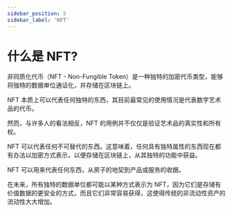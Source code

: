```yaml
---
sidebar_position: 5
sidebar_label: 'NFT'
---
```


# 什么是 NFT?

非同质化代币（NFT - Non-Fungible Token）是一种独特的加密代币类型，能够将独特的数据单位通证化，并存储在区块链上。

NFT 本质上可以代表任何独特的东西，其目前最常见的使用情况是代表数字艺术品的代币。

然而，与许多人的看法相反，NFT 的用例并不仅仅是验证艺术品的真实性和所有权。

NFT 可以代表任何不可替代的东西。这意味着，任何具有独特属性的东西现在都有办法以加密方式表示，以便存储在区块链上，从其独特的功能中获益。

NFT 可以用来代表任何东西，从房子的地契到产品或服务的收据。

在未来，所有独特的数据单位都可能以某种方式表示为 NFT，因为它们是存储有价值数据的更安全的方式，而且它们非常容易获得，这使得传统的非流动性资产的流动性大大增加。